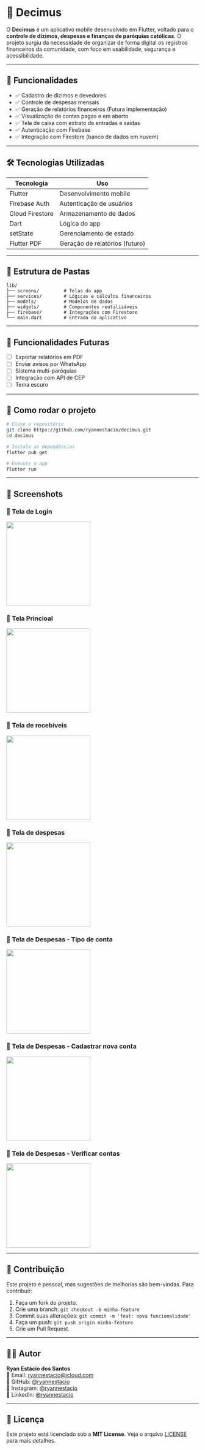 
# 📿 Decimus

O **Decimus** é um aplicativo mobile desenvolvido em Flutter, voltado para o **controle de dízimos, despesas e finanças de paróquias católicas**. O projeto surgiu da necessidade de organizar de forma digital os registros financeiros da comunidade, com foco em usabilidade, segurança e acessibilidade.

---

## 📱 Funcionalidades

- ✅ Cadastro de dízimos e devedores  
- ✅ Controle de despesas mensais  
- ✅ Geração de relatórios financeiros  (Futura implementação)
- ✅ Visualização de contas pagas e em aberto  
- ✅ Tela de caixa com extrato de entradas e saídas  
- ✅ Autenticação com Firebase  
- ✅ Integração com Firestore (banco de dados em nuvem)  

---

## 🛠️ Tecnologias Utilizadas

| Tecnologia     | Uso                          |
|----------------|------------------------------|
| Flutter        | Desenvolvimento mobile       |
| Firebase Auth  | Autenticação de usuários     |
| Cloud Firestore| Armazenamento de dados       |
| Dart           | Lógica do app                |
| setState       | Gerenciamento de estado      |
| Flutter PDF    | Geração de relatórios (futuro) |

---

## 🧱 Estrutura de Pastas

```
lib/
├── screens/         # Telas do app
├── services/        # Lógicas e cálculos financeiros
├── models/          # Modelos de dados
├── widgets/         # Componentes reutilizáveis
├── firebase/        # Integrações com Firestore
└── main.dart        # Entrada do aplicativo
```

---

## 🧪 Funcionalidades Futuras

- [ ] Exportar relatórios em PDF  
- [ ] Enviar avisos por WhatsApp  
- [ ] Sistema multi-paróquias  
- [ ] Integração com API de CEP  
- [ ] Tema escuro  

---

## 🚀 Como rodar o projeto

```bash
# Clone o repositório
git clone https://github.com/ryannestacio/decimus.git
cd decimus

# Instale as dependências
flutter pub get

# Execute o app
flutter run
```

---

## 📸 Screenshots

<h3>📱 Tela de Login</h3>
<img src="assets/images-readme/tela-login.png" width="220"/>
<h3>📱 Tela Princioal</h3>
<img src="assets/images-readme/tela-principal.png" width="220"/>
<h3>📱 Tela de recebíveis</h3>
<img src="assets/images-readme/tela-recebíveis.png" width="220"/>
<h3>📱 Tela de despesas</h3>
<img src="assets/images-readme/tela-despesas.png" width="220"/>
<h3>📱 Tela de Despesas - Tipo de conta</h3>
<img src="assets/images-readme/alert-dialog-tipo-despesa.png" width="220"/>
<h3>📱 Tela de Despesas - Cadastrar nova conta</h3>
<img src="assets/images-readme/alert-dialog-nova despesa.png" width="220"/>
<h3>📱 Tela de Despesas - Verificar contas</h3>
<img src="assets/images-readme/alert-dialog-verificar-despesas.png" width="220"/>

---

## 🤝 Contribuição

Este projeto é pessoal, mas sugestões de melhorias são bem-vindas. Para contribuir:

1. Faça um fork do projeto.  
2. Crie uma branch: `git checkout -b minha-feature`  
3. Commit suas alterações: `git commit -m 'feat: nova funcionalidade'`  
4. Faça um push: `git push origin minha-feature`  
5. Crie um Pull Request.  

---

## 🧑‍💻 Autor

**Ryan Estácio dos Santos**  
📧 Email: [ryannestacio@icloud.com](mailto:ryannestacio@icloud.com)  
🔗 GitHub: [@ryannestacio](https://github.com/ryannestacio)  
📸 Instagram: [@ryannestacio](https://instagram.com/ryannestacio)  
💼 LinkedIn: [@ryannestacio](https://linkedin.com/in/ryannestacio)  

---

## 📜 Licença

Este projeto está licenciado sob a **MIT License**. Veja o arquivo [LICENSE](LICENSE) para mais detalhes.

